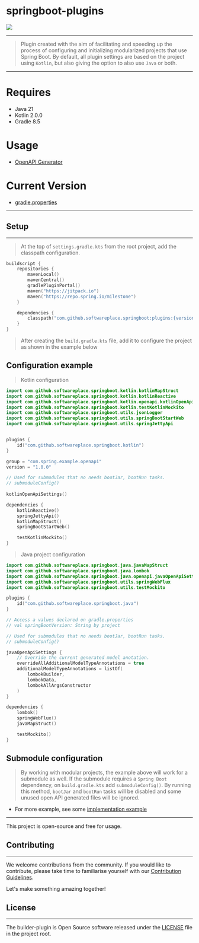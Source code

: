 # springboot-plugins

[![](https://jitpack.io/v/softwareplace/springboot.svg)](https://jitpack.io/#softwareplace/springboot)

---

> Plugin created with the aim of facilitating and speeding up the process of configuring and initializing modularized
> projects that use Spring Boot. By default, all plugin settings are based on the project using `Kotlin`, but also
> giving
> the option to also use `Java` or both.

---

# Requires

- Java 21
- Kotlin 2.0.0
- Gradle 8.5

# Usage

- [OpenAPI Generator](https://openapi-generator.tech/docs/generators/)

# Current Version

- [gradle.properties](gradle.properties)

---

## Setup

---

> At the top of `settings.gradle.kts` from the root project, add the classpath configuration.

```kotlin
buildscript {
    repositories {
        mavenLocal()
        mavenCentral()
        gradlePluginPortal()
        maven("https://jitpack.io")
        maven("https://repo.spring.io/milestone")
    }

    dependencies {
        classpath("com.github.softwareplace.springboot:plugins:{version}")
    }
}

```

> After creating the `build.gradle.kts` file, add it to configure the project as shown in the example below

## Configuration example

> Kotlin configuration

```kotlin
import com.github.softwareplace.springboot.kotlin.kotlinMapStruct
import com.github.softwareplace.springboot.kotlin.kotlinReactive
import com.github.softwareplace.springboot.kotlin.openapi.kotlinOpenApiSettings
import com.github.softwareplace.springboot.kotlin.testKotlinMockito
import com.github.softwareplace.springboot.utils.jsonLogger
import com.github.softwareplace.springboot.utils.springBootStartWeb
import com.github.softwareplace.springboot.utils.springJettyApi


plugins {
    id("com.github.softwareplace.springboot.kotlin")
}

group = "com.spring.example.openapi"
version = "1.0.0"

// Used for submodules that no needs bootJar, bootRun tasks.
// submoduleConfig()
    
kotlinOpenApiSettings()

dependencies {
    kotlinReactive()
    springJettyApi()
    kotlinMapStruct()
    springBootStartWeb()

    testKotlinMockito()
}
```

> Java project configuration

````kotlin
import com.github.softwareplace.springboot.java.javaMapStruct
import com.github.softwareplace.springboot.java.lombok
import com.github.softwareplace.springboot.java.openapi.javaOpenApiSettings
import com.github.softwareplace.springboot.utils.springWebFlux
import com.github.softwareplace.springboot.utils.testMockito

plugins {
    id("com.github.softwareplace.springboot.java")
}

// Access a values declared on gradle.properties
// val springBootVersion: String by project

// Used for submodules that no needs bootJar, bootRun tasks.
// submoduleConfig()

javaOpenApiSettings {
    // Override the current generated model anotation. 
    overrideAllAdditionalModelTypeAnnotations = true
    additionalModelTypeAnnotations = listOf(
        lombokBuilder,
        lombokData,
        lombokAllArgsConstructor
    )
}

dependencies {
    lombok()
    springWebFlux()
    javaMapStruct()

    testMockito()
}
````

## Submodule configuration

> By working with modular projects, the example above will work for a submodule as well. If the submodule requires a
> `Spring Boot` dependency, on `build.gradle.kts` add `submoduleConfig()`. By running this method, `bootJar`
> and `bootRun` tasks
> will be disabled and some unused open API generated files will be ignored.

- For more example, see some [implementation example](example)

----

This project is open-source and free for usage.

## Contributing

----

We welcome contributions from the community. If you would like to contribute, please take time to familiarise yourself
with our [Contribution Guidelines](./CONTRIBUTORS.md).

Let's make something amazing together!

## License

----

The builder-plugin is Open Source software released under
the [LICENSE](https://www.apache.org/licenses/LICENSE-2.0.html) file in the project root.
